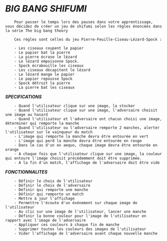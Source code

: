 # ***BIG BANG SHIFUMI***

        Pour passer le temps lors des pauses dans votre apprentissage, vous décidez de créer un jeu de shifumi selon les règles énoncées dans la série The big bang theory

        Ces règles sont celles du jeu Pierre-Feuille-Ciseau-Lézard-Spock :

        - Les ciseaux coupent le papier
        - Le papier bat la pierre
        - La pierre écrase le lézard
        - Le lézard empoisonne Spock.
        - Spock écrabouille les ciseaux
        - Les ciseaux décapitent le lézard
        - Le lézard mange le papier
        - Le papier repousse Spock
        - Spock détruit la pierre
        - La pierre bat les ciseaux


***SPECIFICATIONS***

        - Quand l'utilisateur clique sur une image, la stocker
        - Quand l'utilisateur clique sur une image, l'adversaire choisit une image au hasard
        - Quand l'utilisateur et l'adversaire ont chacun choisi une image, déterminer qui remporte la manche
        - Quand l'utilisateur ou l'adversaire remporte 2 manches, alerter l'utilisateur sur le vainqueur du match
        - L'image qui remporte la manche devra être entourée en vert
        - L'image qui perd la manche devra être entourée en rouge
        - Dans le cas d'un ex aequo, chaque image devra être entourée en orange
        - A chaque fois que l'utilisateur clique sur une image, la couleur qui entoure l'image choisit précédemment doit être supprimée.
        - A la fin d'un match, l'affichage de l'adversaire doit être vide

***FONCTIONNALITES***

        - Définir le choix de l'utilisateur
        - Définir le choix de l'adversaire
        - Définir qui remporte une manche
        - Définir qui remporte un match
        - Mettre à jour l'affichage
        - Permettre l'écoute d'un événement sur chaque image de l'utilisateur
        - Au clic sur une image de l'utilisateur, lancer une manche
        - Définir la bonne couleur pour l'image de l'utilisateur en rapport avec l'image de l'adversaire
        - Appliquer ces couleurs à chaque fin de manche
        - Supprimer toutes les couleurs des images de l'utilisateur
        - Vider l'affichage de l'adversaire avant chaque nouvelle manche


